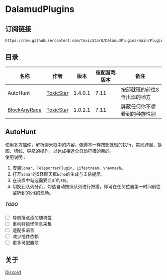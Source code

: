 # DalamudPlugins

## 订阅链接
```
https://raw.githubusercontent.com/ToxicStar8/DalamudPlugins/main/Plugins/pluginmaster.json
```

## 目录
| 名称      | 作者      | 版本 | 适配游戏版本 | 备注 |
|----------|----------|----------|----------|----------|
| AutoHunt | [ToxicStar](https://github.com/ToxicStar8)  | 1.4.0.1 | 7.11 | 按部就班的前往S怪出现的地方|
| [BlockAnyRace](https://github.com/ToxicStar8/BlockAnyRace) | [ToxicStar](https://github.com/ToxicStar8)  | 1.0.2.1 | 7.11 | 屏蔽任何你不想看到的种族性别 |

## AutoHunt
使用多方插件，解析聊天框中的内容，像脚本一样按部就班的执行，实现跨服、换图、切线、导航的操作，以达成接近全自动狩猎的目的。</br>
使用说明：
1. 安装`Sonar`、`TeleporterPlugin`、`Lifestream`、`Vnavmesh`。
2. 打开`Sonar`的S怪聊天框`Echo`的生成与击杀提示。
3. 在设置中勾选需要监听的`S怪`。
4. 切换到队列分页，勾选自动按照队列进行狩猎，即可在任何位置第一时间前往监听到的`S怪`的现场。

##### TODO
- [ ] 导航落点添加随机性
- [ ] 重构狩猎怪信息采集
- [ ] 适配多语言
- [ ] 减少插件依赖
- [ ] 更多可配置项

## 关于
[Discord](https://discord.gg/GWMEY9P9BX)
